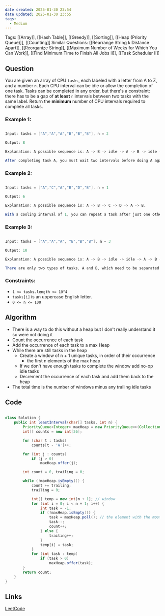 ```yaml
---
date created: 2025-01-30 23:54
date updated: 2025-01-30 23:55
tags:
  - Medium
---
```


Tags: [[Array]], [[Hash Table]], [[Greedy]], [[Sorting]], [[Heap (Priority Queue)]], [[Counting]]
Similar Questions: [[Rearrange String k Distance Apart]], [[Reorganize String]], [[Maximum Number of Weeks for Which You Can Work]], [[Find Minimum Time to Finish All Jobs II]], [[Task Scheduler II]]

## Question

You are given an array of CPU `tasks`, each labeled with a letter from A to Z, and a number `n`. Each CPU interval can be idle or allow the completion of one task. Tasks can be completed in any order, but there's a constraint: there has to be a gap of **at least** `n` intervals between two tasks with the same label.
Return the **minimum** number of CPU intervals required to complete all tasks.

### Example 1:

```java

Input: tasks = ["A","A","A","B","B","B"], n = 2

Output: 8

Explanation: A possible sequence is: A -> B -> idle -> A -> B -> idle -> A -> B.

After completing task A, you must wait two intervals before doing A again. The same applies to task B. In the 3rd interval, neither A nor B can be done, so you idle. By the 4th interval, you can do A again as 2 intervals have passed.

```

### Example 2:

```java

Input: tasks = ["A","C","A","B","D","B"], n = 1

Output: 6

Explanation: A possible sequence is: A -> B -> C -> D -> A -> B.

With a cooling interval of 1, you can repeat a task after just one other task.

```

### Example 3:

```java

Input: tasks = ["A","A","A", "B","B","B"], n = 3

Output: 10

Explanation: A possible sequence is: A -> B -> idle -> idle -> A -> B -> idle -> idle -> A -> B.

There are only two types of tasks, A and B, which need to be separated by 3 intervals. This leads to idling twice between repetitions of these tasks.

```

### Constraints:

- `1 <= tasks.length <= 10^4`
- `tasks[i]` is an uppercase English letter.
- `0 <= n <= 100`

## Algorithm
- There is a way to do this without a heap but I don't really understand it so were not doing it
- Count the occurrence of each task 
- Add the occurrence of each task to a max Heap 
- While there are still tasks in the heap 
	- Create a window of n + 1 unique tasks, in order of their occurrence
		- the first n elements of the max heap 
	- If we don't have enough tasks to complete the window add no-op idle tasks 
	- Decrement the occurrence of each task and add them back to the heap
- The total time is the number of windows minus any trailing idle tasks 
## Code

```java

class Solution {
    public int leastInterval(char[] tasks, int n) {
        PriorityQueue<Integer> maxHeap = new PriorityQueue<>(Collections.reverseOrder());
        int[] counts = new int[26];

        for (char t : tasks)
            counts[t - 'A']++;

        for (int j : counts)
            if (j > 0)
                maxHeap.offer(j);

        int count = 0, trailing = 0;

        while (!maxHeap.isEmpty()) {
            count += trailing;
            trailing = 0;

            int[] temp = new int[n + 1]; // window 
            for (int i = 0; i < n + 1; i++) {
                int task = -1;
                if (!maxHeap.isEmpty()) {
                    task = maxHeap.poll(); // the element with the most occurences need to be started first 
                    task--;
                    count++;
                } else {
                    trailing++;
                }
                temp[i] = task;
            }
            for (int task : temp)
                if (task > 0)
                    maxHeap.offer(task);
        }
        return count;
    }
}


```

## Links

[LeetCode](https://leetcode.com/problems/task-scheduler/description/)
